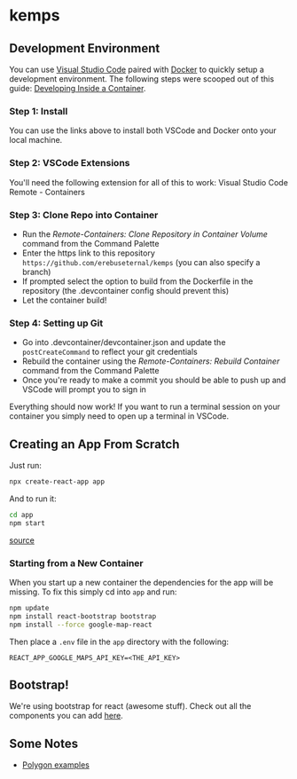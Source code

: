 # kemps


## Development Environment
You can use [Visual Studio Code](https://code.visualstudio.com/) paired with [Docker](https://www.docker.com/) to quickly setup a development environment. The following steps were scooped out of this guide: [Developing Inside a Container](https://code.visualstudio.com/docs/remote/containers). 

### Step 1: Install
You can use the links above to install both VSCode and Docker onto your local machine. 

### Step 2: VSCode Extensions
You'll need the following extension for all of this to work: Visual Studio Code Remote - Containers

### Step 3: Clone Repo into Container
- Run the *Remote-Containers: Clone Repository in Container Volume* command from the Command Palette 
- Enter the https link to this repository `https://github.com/erebuseternal/kemps` (you can also specify a branch)
- If prompted select the option to build from the Dockerfile in the repository (the .devcontainer config should prevent this)
- Let the container build!

### Step 4: Setting up Git
- Go into .devcontainer/devcontainer.json and update the `postCreateCommand` to reflect your git credentials
- Rebuild the container using the *Remote-Containers: Rebuild Container* command from the Command Palette
- Once you're ready to make a commit you should be able to push up and VSCode will prompt you to sign in

Everything should now work! If you want to run a terminal session on your container you simply need to open up a terminal in VSCode. 

## Creating an App From Scratch
Just run:
```bash
npx create-react-app app
```

And to run it:
```bash
cd app
npm start
```

[source](https://reactjs.org/docs/create-a-new-react-app.html)

### Starting from a New Container
When you start up a new container the dependencies for the app will be missing. To fix this simply cd into `app` and run:
```bash
npm update
npm install react-bootstrap bootstrap
npm install --force google-map-react
```

Then place a `.env` file in the `app` directory with the following:
```
REACT_APP_GOOGLE_MAPS_API_KEY=<THE_API_KEY>
```

## Bootstrap!
We're using bootstrap for react (awesome stuff). Check out all the components you can add [here](https://react-bootstrap.github.io/components/alerts).

## Some Notes

- [Polygon examples](https://github.com/lucasmogari/google-map-react-example)